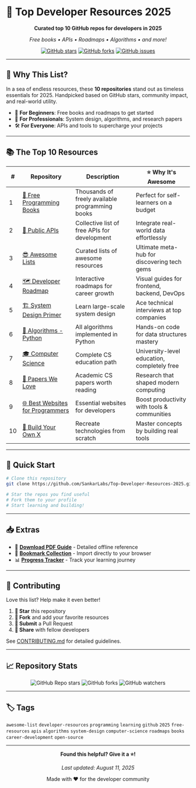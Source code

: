 # 🚀 Top Developer Resources 2025

<div align="center">

**Curated top 10 GitHub repos for developers in 2025**

*Free books • APIs • Roadmaps • Algorithms • and more!*

[![GitHub stars](https://img.shields.io/github/stars/yourusername/top-dev-resources-2025?style=social)](https://github.com/yourusername/top-dev-resources-2025)
[![GitHub forks](https://img.shields.io/github/forks/yourusername/top-dev-resources-2025?style=social)](https://github.com/yourusername/top-dev-resources-2025/fork)
[![GitHub issues](https://img.shields.io/github/issues/yourusername/top-dev-resources-2025)](https://github.com/yourusername/top-dev-resources-2025/issues)

</div>

---

## 🎯 Why This List?

In a sea of endless resources, these **10 repositories** stand out as timeless essentials for 2025. Handpicked based on GitHub stars, community impact, and real-world utility.

- 🔰 **For Beginners**: Free books and roadmaps to get started
- 💼 **For Professionals**: System design, algorithms, and research papers
- 🛠️ **For Everyone**: APIs and tools to supercharge your projects

---

## 📚 The Top 10 Resources

| # | Repository | Description | ⭐ Why It's Awesome |
|---|------------|-------------|-------------------|
| 1 | [📖 Free Programming Books](https://github.com/EbookFoundation/free-programming-books) | Thousands of freely available programming books | Perfect for self-learners on a budget |
| 2 | [🔌 Public APIs](https://github.com/public-apis/public-apis) | Collective list of free APIs for development | Integrate real-world data effortlessly |
| 3 | [😎 Awesome Lists](https://github.com/sindresorhus/awesome) | Curated lists of awesome resources | Ultimate meta-hub for discovering tech gems |
| 4 | [🗺️ Developer Roadmap](https://github.com/kamranahmedse/developer-roadmap) | Interactive roadmaps for career growth | Visual guides for frontend, backend, DevOps |
| 5 | [🏗️ System Design Primer](https://github.com/donnemartin/system-design-primer) | Learn large-scale system design | Ace technical interviews at top companies |
| 6 | [🐍 Algorithms - Python](https://github.com/TheAlgorithms/Python) | All algorithms implemented in Python | Hands-on code for data structures mastery |
| 7 | [🎓 Computer Science](https://github.com/ossu/computer-science) | Complete CS education path | University-level education, completely free |
| 8 | [📜 Papers We Love](https://github.com/papers-we-love/papers-we-love) | Academic CS papers worth reading | Research that shaped modern computing |
| 9 | [🌐 Best Websites for Programmers](https://github.com/sdmg15/Best-websites-a-programmer-should-visit) | Essential websites for developers | Boost productivity with tools & communities |
| 10 | [🔨 Build Your Own X](https://github.com/codecrafters-io/build-your-own-x) | Recreate technologies from scratch | Master concepts by building real tools |

---

## 🚀 Quick Start

```bash
# Clone this repository
git clone https://github.com/SankarLabs/Top-Developer-Resources-2025.git

# Star the repos you find useful
# Fork them to your profile
# Start learning and building!
```

---

## 📥 Extras

- 📄 **[Download PDF Guide](docs/Top_10_GitHub_Resources_2025.pdf)** - Detailed offline reference
- 🔗 **[Bookmark Collection](./bookmarks.html)** - Import directly to your browser
- 📊 **[Progress Tracker](./progress-tracker.md)** - Track your learning journey

---

## 🤝 Contributing

Love this list? Help make it even better!

1. **🌟 Star** this repository
2. **🍴 Fork** and add your favorite resources
3. **📝 Submit** a Pull Request
4. **💬 Share** with fellow developers

See [CONTRIBUTING.md](./CONTRIBUTING.md) for detailed guidelines.

---

## 📈 Repository Stats

<div align="center">

![GitHub Repo stars](https://img.shields.io/github/stars/yourusername/top-dev-resources-2025?style=for-the-badge)
![GitHub forks](https://img.shields.io/github/forks/yourusername/top-dev-resources-2025?style=for-the-badge)
![GitHub watchers](https://img.shields.io/github/watchers/yourusername/top-dev-resources-2025?style=for-the-badge)

</div>

---

## 🏷️ Tags

`awesome-list` `developer-resources` `programming` `learning` `github` `2025` `free-resources` `apis` `algorithms` `system-design` `computer-science` `roadmaps` `books` `career-development` `open-source`

---

<div align="center">

**Found this helpful? Give it a ⭐!**

*Last updated: August 11, 2025*

Made with ❤️ for the developer community

</div>
